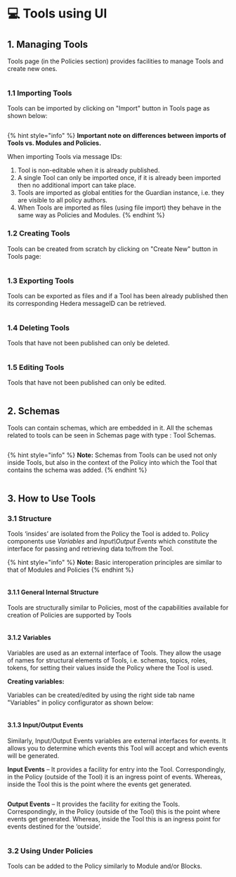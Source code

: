 # 💻 Tools using UI

## 1. Managing Tools

Tools page (in the Policies section) provides facilities to manage Tools and create new ones.

<figure><img src="../../../../.gitbook/assets/image (211).png" alt=""><figcaption></figcaption></figure>

### 1.1 Importing Tools

Tools can be imported by clicking on "Import" button in Tools page as shown below:

<figure><img src="../../../../.gitbook/assets/image (270).png" alt=""><figcaption></figcaption></figure>

{% hint style="info" %}
**Important note on differences between imports of Tools vs. Modules and Policies.**

&#x20;When importing Tools via message IDs:

1. Tool is non-editable when it is already published.
2. A single Tool can only be imported once, if it is already been imported then no additional import can take place.
3. Tools are imported as global entities for the Guardian instance, i.e. they are visible to all policy authors.
4. When Tools are imported as files (using file import) they behave in the same way as Policies and Modules.
{% endhint %}

### 1.2 Creating Tools

Tools can be created from scratch by clicking on "Create New" button in Tools page:

<figure><img src="../../../../.gitbook/assets/image (292).png" alt=""><figcaption></figcaption></figure>

### 1.3 Exporting Tools

Tools can be exported as files and if a Tool has been already published then its corresponding Hedera messageID can be retrieved.

<figure><img src="../../../../.gitbook/assets/image (317).png" alt=""><figcaption></figcaption></figure>

### 1.4 Deleting Tools

Tools that have not been published can only be deleted.

<figure><img src="../../../../.gitbook/assets/image (318).png" alt=""><figcaption></figcaption></figure>

### 1.5 Editing Tools

Tools that have not been published can only be edited.

<figure><img src="../../../../.gitbook/assets/image (319).png" alt=""><figcaption></figcaption></figure>



## 2. Schemas

Tools can contain schemas, which are embedded in it. All the schemas related to tools can be seen in Schemas page with type : Tool Schemas.

<figure><img src="../../../../.gitbook/assets/image (320).png" alt=""><figcaption></figcaption></figure>

{% hint style="info" %}
**Note:** Schemas from Tools can be used not only inside Tools, but also in the context of the Policy into which the Tool that contains the schema was added.
{% endhint %}

<figure><img src="../../../../.gitbook/assets/image (321).png" alt=""><figcaption></figcaption></figure>

## 3. How to Use Tools

### 3.1 Structure

Tools ‘insides’ are isolated from the Policy the Tool is added to. Policy components use _Variables_ and _Input\Output Events_ which constitute the interface for passing and retrieving data to/from the Tool.

{% hint style="info" %}
**Note:** Basic interoperation principles are similar to that of Modules and Policies
{% endhint %}

<figure><img src="../../../../.gitbook/assets/image (322).png" alt=""><figcaption></figcaption></figure>

#### 3.1.1 General Internal Structure

Tools are structurally similar to Policies, most of the capabilities available for creation of Policies are supported by Tools

<figure><img src="../../../../.gitbook/assets/image (323).png" alt=""><figcaption></figcaption></figure>

#### 3.1.2 Variables

Variables are used as an external interface of Tools. They allow the usage of names for structural elements of Tools, i.e. schemas, topics, roles, tokens, for setting their values inside the Policy where the Tool is used.

**Creating variables:**

Variables can be created/edited by using the right side tab name "Variables" in policy configurator as shown below:

<figure><img src="../../../../.gitbook/assets/image (324).png" alt=""><figcaption></figcaption></figure>



#### 3.1.3 Input/Output Events

Similarly, Input/Output Events variables are external interfaces for events. It allows you to determine which events this Tool will accept and which events will be generated.

**Input Events** – It provides a facility for entry into the Tool. Correspondingly, in the Policy (outside of the Tool) it is an ingress point of events. Whereas, inside the Tool this is the point where the events get generated.

<figure><img src="../../../../.gitbook/assets/image (325).png" alt=""><figcaption></figcaption></figure>

**Output Events** – It provides the facility for exiting the Tools. Correspondingly, in the Policy (outside of the Tool) this is the point where events get generated. Whereas, inside the Tool this is an ingress point for events destined for the ‘outside’.

<figure><img src="../../../../.gitbook/assets/image (326).png" alt=""><figcaption></figcaption></figure>

### 3.2 Using Under Policies

Tools can be added to the Policy similarly to Module and/or Blocks.

<figure><img src="../../../../.gitbook/assets/image (327).png" alt=""><figcaption></figcaption></figure>
